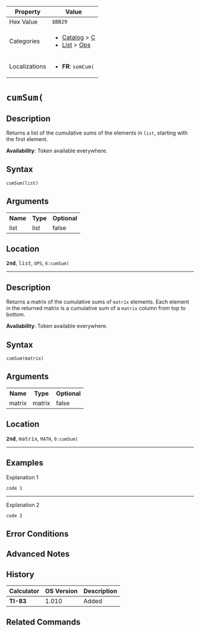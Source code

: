 | Property      | Value |
|---------------|-------|
| Hex Value     | `$BB29`|
| Categories    | <ul><li>[Catalog](<../categories/Catalog.md>) > [C](<../categories/Catalog.md#C>)</li><li>[List](<../categories/List.md>) > [Ops](<../categories/List.md#Ops>)</li></ul> |
| Localizations | <ul><li><b>FR</b>: `somCum(`</li></ul> |

# `cumSum(`

## Description
Returns a list of the cumulative sums of the elements in `list`, starting with the first element.


<b>Availability</b>: Token available everywhere.

## Syntax
`cumSum(list)`

## Arguments
<table>
<tr><th>Name</th><th>Type</th><th>Optional</th></tr>

<tr><td>list</td><td>list</td><td>false</td></tr>

</table>

## Location
<tt><kbd><b>2nd</b></kbd></tt>, <kbd>list</kbd>, `OPS`, `6:cumSum(`
<hr>

## Description
Returns a matrix of the cumulative sums of `matrix` elements. Each element in the returned matrix is a cumulative sum of a `matrix` column from top to bottom.


<b>Availability</b>: Token available everywhere.

## Syntax
`cumSum(matrix)`

## Arguments
<table>
<tr><th>Name</th><th>Type</th><th>Optional</th></tr>

<tr><td>matrix</td><td>matrix</td><td>false</td></tr>

</table>

## Location
<tt><kbd><b>2nd</b></kbd></tt>, <kbd>matrix</kbd>, `MATH`, `0:cumSum(`
<hr>

## Examples

Explanation 1
```ti-basic
code 1
```
---
Explanation 2
```ti-basic
code 2
```

## Error Conditions


## Advanced Notes


## History
| Calculator | OS Version | Description |
|------------|------------|-------------|
| <b>TI-83</b> | 1.010 | Added

## Related Commands

    